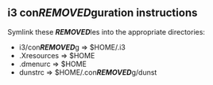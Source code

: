 ## i3 con***REMOVED***guration instructions

Symlink these ***REMOVED***les into the appropriate directories:

- i3/con***REMOVED***g   => $HOME/.i3
- .Xresources => $HOME
- .dmenurc    => $HOME
- dunstrc     => $HOME/.con***REMOVED***g/dunst
